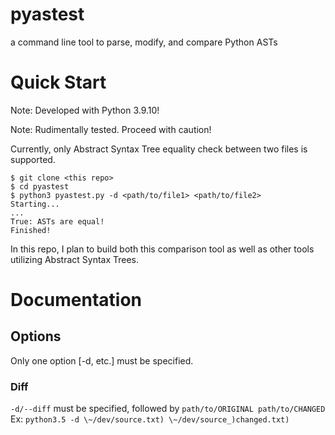 pyastest
===========================
a command line tool to parse, modify, and compare Python ASTs

# Quick Start
Note: Developed with Python 3.9.10!

Note: Rudimentally tested. Proceed with caution!

Currently, only Abstract Syntax Tree equality check between two files is supported.

```console
$ git clone <this repo>
$ cd pyastest
$ python3 pyastest.py -d <path/to/file1> <path/to/file2>
Starting...
...
True: ASTs are equal!
Finished!
```

In this repo, I plan to build both this comparison tool as well as other tools utilizing Abstract Syntax Trees.

# Documentation
## Options
Only one option [-d, etc.] must be specified.
### Diff
`-d/--diff` must be specified, followed by `path/to/ORIGINAL path/to/CHANGED`
Ex: `python3.5 -d \~/dev/source.txt) \~/dev/source_)changed.txt)` 
